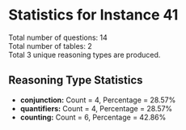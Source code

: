 # Statistics for Instance 41<br/>
Total number of questions: 14<br/>
Total number of tables: 2<br/>
Total 3 unique reasoning types are produced.<br/>
## Reasoning Type Statistics<br/>
- **conjunction:** Count = 4, Percentage = 28.57%<br/>
- **quantifiers:** Count = 4, Percentage = 28.57%<br/>
- **counting:** Count = 6, Percentage = 42.86%<br/>
